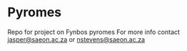 # Pyromes
Repo for project on Fynbos pyromes
For more info contact jasper@saeon.ac.za or nstevens@saeon.ac.za
